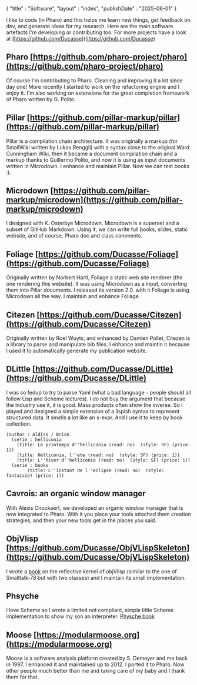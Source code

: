 {
"title" : "Software",
"layout" : "index",
"publishDate" : "2025-06-01"
}

I like to code (in Pharo) and this helps me learn new things, get feedback on dev, and generate ideas for my research.
Here are the main software artefacts I'm developing or contributing too.
For more projects have a look at [https://github.com/Ducasse](https://github.com/Ducasse)

## Pharo [https://github.com/pharo-project/pharo](https://github.com/pharo-project/pharo)
 Of course I'm contributing to Pharo. Cleaning and improving it a lot since day one!
 More recently I started to work on the refactoring engine and I enjoy it. I'm also working on extensions for the great completion framework of Pharo written by G. Polito. 
 
## Pillar [https://github.com/pillar-markup/pillar](https://github.com/pillar-markup/pillar)
Pillar is a compilation chain architecture. It was originally a markup (for SmallWiki written by Lukas Renggli) with a syntax close 
to the original Ward Cunningham Wiki, then it became a document compilation chain and a markup thanks to Guillermo Polito, and now it is using as input documents written in Microdown. I enhance and maintain Pillar. Now we can test books :).

## Microdown [https://github.com/pillar-markup/microdown](https://github.com/pillar-markup/microdown)
I designed with K. Osterbye Microdown. 
Microdown is a superset and a subset of GitHub Markdown. Using it, we can write full books, slides, static website, and of course, Pharo doc and class comments. 

## Foliage  [https://github.com/Ducasse/Foliage](https://github.com/Ducasse/Foliage)
Originally written by Norbert Hartl, Foliage a static web site renderer (the one rendering this website).
It was using Microdown as a input, converting them into Pillar documents. 
I released its version 2.0. with it Foliage is using Microdown all the way. I maintain and enhance Foliage. 

## Citezen [https://github.com/Ducasse/Citezen](https://github.com/Ducasse/Citezen)
Originally written by Roel Wuyts, and enhanced by Damien Pollet, Citezen is a library to parse and manipulate bib files. 
I enhance and maintin it because I used it to automatically generate my publication website.

## DLittle [https://github.com/Ducasse/DLittle}(https://github.com/Ducasse/DLittle)
I was so fedup to try to parse Yaml (what a bad language - people should all follow Lisp and Scheme lectures). I do not buy the argument that because the industry use it, it is good. Mass products often show the inverse. 
So I played and designed a simple extension of a lispish syntax to represent structured data. It smells a lot like an s-expr. And I use it to keep by book collection.  

```
(author : Aldiss / Brian 
  (serie : helliconia  
  	(title: Le printemps d''helliconia (read: no)  (style: SF) (price: 1))
  	(title: Helliconia, l''ete (read: no)  (style: SF) (price: 1))
 	(title: L''hiver d''helliconia (read: no)  (style: SF) (price: 1))
  (serie : books
    	(title: L''instant de l''eclipse (read: no)  (style: fantaisie) (price: 1))
```

## Cavrois: an organic window manager
With  Alexis Cnockaert, we developed an organic window manager that is now integrated to Pharo. 
With it you place your tools attached them creation strategies, and then your new tools get in the places you said. 


## ObjVlisp [https://github.com/Ducasse/ObjVLispSkeleton](https://github.com/Ducasse/ObjVLispSkeleton)
I wrote a [book](https://books.pharo.org/booklet-ReflectiveCore/) on the reflective kernel of objVlisp (similar to the one of Smalltalk-78 but with two classes) and I maintain its small implementation. 

## Phsyche
I love Scheme so I wrote a limited not compliant, simple little Scheme implementation to show my son an interpreter. 
[Physche book ](https://books.pharo.org/booklet-AMiniSchemeInPharo/)

## Moose [https://modularmoose.org](https://modularmoose.org)
Moose is a software analysis platform created by S. Demeyer and me back in 1997. I enhanced it and maintained up to  2012. 
I ported it to Pharo. Now other people much better than me and taking care of my baby and I thank them for that.

